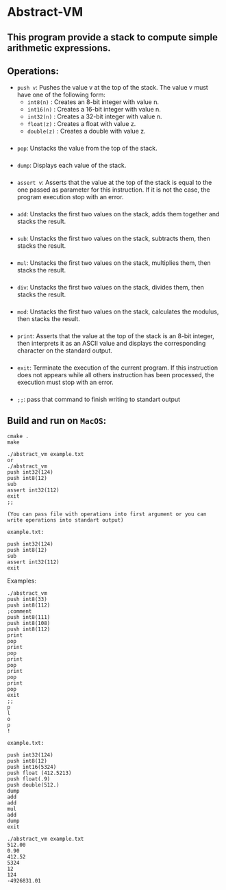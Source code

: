 # Abstract-VM

This program provide a stack to compute simple arithmetic expressions.
-------------

Operations:
-----------
- `push v`: Pushes the value v at the top of the stack. The value v must have one of
the following form:
  - `int8(n)` : Creates an 8-bit integer with value n.
  - `int16(n)` : Creates a 16-bit integer with value n.
  - `int32(n)` : Creates a 32-bit integer with value n.
  - `float(z)` : Creates a float with value z.
  - `double(z)` : Creates a double with value z.
###
- `pop`: Unstacks the value from the top of the stack.
###
- `dump`: Displays each value of the stack.
###
- `assert v`: Asserts that the value at the top of the stack is equal to the one passed
as parameter for this instruction. If it is not the case, the program execution stop with an error. 
###
- `add`: Unstacks the first two values on the stack, adds them together and stacks the
result.
###
- `sub`: Unstacks the first two values on the stack, subtracts them, then stacks the
result.
###
- `mul`: Unstacks the first two values on the stack, multiplies them, then stacks the
result.
###
- `div`: Unstacks the first two values on the stack, divides them, then stacks the result.
###
- `mod`: Unstacks the first two values on the stack, calculates the modulus, then
stacks the result.
###
- `print`: Asserts that the value at the top of the stack is an 8-bit integer, 
then interprets it as an ASCII value and displays the corresponding character on the standard output.
###
- `exit`: Terminate the execution of the current program. If this instruction does not
appears while all others instruction has been processed, the execution must stop with an error.
###
- `;;`: pass that command to finish writing to standart output

Build and run on `MacOS`:
-------
```
cmake .
make

./abstract_vm example.txt
or
./abstract_vm
push int32(124)
push int8(12)
sub
assert int32(112)
exit
;;

(You can pass file with operations into first argument or you can write operations into standart output)

example.txt:

push int32(124)
push int8(12)
sub
assert int32(112)
exit
```

Examples:
```
./abstract_vm
push int8(33)
push int8(112)
;comment
push int8(111)
push int8(108)
push int8(112)
print
pop
print
pop
print
pop
print
pop
print
pop
exit
;;
p
l
o
p
!
```

```
example.txt:

push int32(124)
push int8(12)
push int16(5324)
push float (412.5213)
push float(.9)
push double(512.)
dump
add
add
mul
add
dump
exit

./abstract_vm example.txt
512.00
0.90
412.52
5324
12
124
-4926831.01
```
